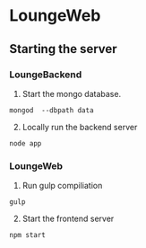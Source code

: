 # LoungeWeb

## Starting the server
### LoungeBackend

1. Start the mongo database.
```
mongod  --dbpath data
```

2. Locally run the backend server
```
node app
```

### LoungeWeb
1. Run gulp compiliation
```
gulp
```

2. Start the frontend server
```
npm start
```